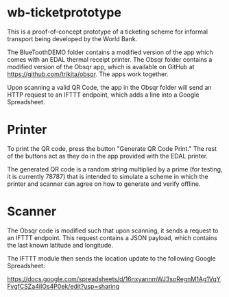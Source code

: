 # wb-ticketprototype
This is a proof-of-concept prototype of a ticketing scheme for informal transport being developed by the World Bank.

The BlueToothDEMO folder contains a modified version of the app which comes with an EDAL thermal receipt printer. The Obsqr folder contains a modified version of the Obsqr app, which is available on GitHub at https://github.com/trikita/obsqr. The apps work together.

Upon scanning a valid QR Code, the app in the Obsqr folder will send an HTTP request to an IFTTT endpoint, which adds a line into a Google Spreadsheet.

# Printer

To print the QR code, press the button "Generate QR Code Print." The rest of the buttons act as they do in the app provided with the EDAL printer.

The generated QR code is a random string multiplied by a prime (for testing, it is currently 78787) that is intended to simulate a scheme in which the printer and scanner can agree on how to generate and verify offline.

# Scanner

The Obsqr code is modified such that upon scanning, it sends a request to an IFTTT endpoint. This request contains a JSON payload, which contains the last known latitude and longitude.

The IFTTT module then sends the location update to the following Google Spreadsheet:

https://docs.google.com/spreadsheets/d/16nxyannmWJ3soRegnM1Ag1VqYFygfCSZa4iIOs4P0ek/edit?usp=sharing 
